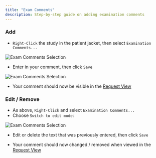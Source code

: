 ```yaml
---
title: "Exam Comments"
description: Step-by-step guide on adding examination comments
---
```


### Add

- `Right-Click` the study in the patient jacket, then select `Examination Comments...`

![Exam Comments Selection](/basics/exam-comments-1.png)

- Enter in your comment, then click `Save`

![Exam Comments Selection](/basics/exam-comments-2.png)

- Your comment should now be visible in the [Request View](/en/info-window#request-view)

### Edit / Remove

- As above, `Right-Click` and select `Examination Comments...`
- Choose `Switch to edit mode`:

![Exam Comments Selection](/basics/exam-comments-3.png)

- Edit or delete the text that was previously entered, then click `Save`

- Your comment should now changed / removed when viewed in the [Request View](/en/info-window#request-view)
